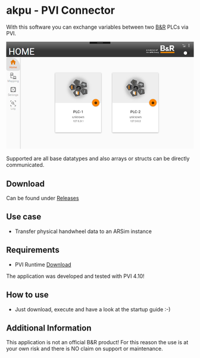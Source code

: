 # akpu - PVI Connector
With this software you can exchange variables between two [B&amp;R](https://www.br-automation.com) PLCs via PVI.

![akpu](https://github.com/bee-eater/akpu/raw/main/img/akpu_Main.png)

Supported are all base datatypes and also arrays or structs can be directly communicated.

## Download
Can be found under [Releases](https://github.com/bee-eater/akpu/releases/latest)

## Use case
- Transfer physical handwheel data to an ARSim instance

## Requirements
- PVI Runtime [Download](https://www.br-automation.com/de/downloads/software/automation-netpvi/pvi-development-setup/)

The application was developed and tested with PVI 4.10!

## How to use
- Just download, execute and have a look at the startup guide :-)

## Additional Information
This application is not an official B&amp;R product! For this reason the use is at your own risk and there is NO claim on support or maintenance.

